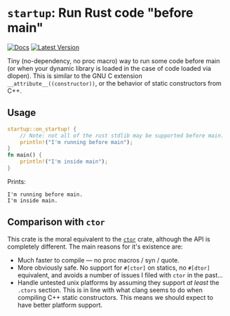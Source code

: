 # `startup`: Run Rust code "before main"

[![Docs](https://docs.rs/startup/badge.svg)](https://docs.rs/startup)
[![Latest Version](https://img.shields.io/crates/v/startup.svg)](https://crates.io/crates/startup)

Tiny (no-dependency, no proc macro) way to run some code before main (or when your dynamic library is loaded in the case of code loaded via dlopen). This is similar to the GNU C extension `__attribute__((constructor))`, or the behavior of static constructors from C++.

## Usage

```rust
startup::on_startup! {
    // Note: not all of the rust stdlib may be supported before main.
    println!("I'm running before main");
}
fn main() {
    println!("I'm inside main");
}
```

Prints:

```text
I'm running before main.
I'm inside main.
```

## Comparison with `ctor`

This crate is the moral equivalent to the [`ctor`](https://crates.io/crates/ctor) crate, although the API is completely different. The main reasons for it's existence are:

- Much faster to compile — no proc macros / syn / quote.
- More obviously safe. No support for `#[ctor]` on statics, no `#[dtor]` equivalent, and avoids a number of issues I filed with `ctor` in the past...
- Handle untested unix platforms by assuming they support *at least* the `.ctors` section. This is in line with what clang seems to do when compiling C++ static constructors. This means we should expect to have better platform support.
